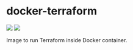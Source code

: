 # docker-terraform
[![](https://images.microbadger.com/badges/image/breakingpitt/docker-terraform.svg)](https://microbadger.com/images/breakingpitt/docker-terraform "Get your own image badge on microbadger.com")
[![](https://images.microbadger.com/badges/version/breakingpitt/docker-terraform.svg)](https://microbadger.com/images/breakingpitt/docker-terraform "Get your own version badge on microbadger.com")

Image to run Terraform inside Docker container.

